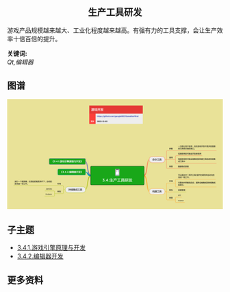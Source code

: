 <h2 align="center">生产工具研发</h2>
<p>
游戏产品规模越来越大、工业化程度越来越高。有强有力的工具支撑，会让生产效率十倍百倍的提升。
</p>

**关键词:**<br/>
*Qt,编辑器*

## 图谱
![图片加载中...](../exports/3.4.生产工具研发.png?raw=true)

## 子主题
* [3.4.1.游戏引擎原理与开发](mds/3.4.1.游戏引擎原理与开发.md)
* [3.4.2.编辑器开发](mds/3.4.2.编辑器开发.md)

## 更多资料